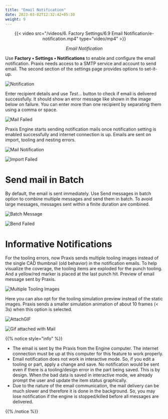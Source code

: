 ```yaml
---
title: "Email Notification"
date: 2023-03-02T12:32:42+05:30
weight: 9
---
```


<div style="text-align: center">{{< video src="/videos/6. Factory Settings/6.9 Email Notification/e-notification.mp4" type="video/mp4" >}}</div>

*<div style="text-align: center">Email Notification</div>*

Use **Factory • Settings • Notifications** to enable and configure the email notification. Praxis needs access to a SMTP service and account to send email. The second section of the settings page provides options to set-it-up.

![Notification](/images/Notification.png)

Enter recipient details and use *Test…* button to check if email is delivered successfully. It should show an error message like shown in the image below on failure. You can enter more than one recipient by separating them using a comma or space.

![Mail Failed](/images/MailFail.png)

Praxis Engine starts sending notification mails once notification setting is enabled successfully and internet connection is up. Emails are sent on import, tooling and nesting errors.

![Mail Notification](/images/MailNotification.png)

![Import Failed](/images/ImportFailed.png)

Send mail in Batch
=================

By default, the email is sent immediately. Use Send messages in batch option to combine multiple messages and send them in batch. To avoid large messages, messages sent within a finite duration are combined. 

![Batch Message](/images/BatchMessage.png)

![Bend Failed](/images/BendFailed.png)

Informative Notifications
=========================

For the tooling errors, now Praxis sends multiple tooling images instead of the single CAD thumbnail (old behavior) in the notification emails. To help visualize the coverage, the tooling items are exploded for the punch tooling. And a yellow/red marker is placed at the last punch hit.
Preview of email message sent by Praxis.

![Multiple Tooling Images](/images/MultipleTooling.png)

Here you can also opt for the tooling simulation preview instead of the static images. Praxis sends a smaller simulation animation of about 10 frames (< 3s) when this option is selected.

![AttachGIF](/images/AttachGif.png)

![Gif attached with Mail](/images/GifMail.png)

{{% notice style="info" %}}

- The email is sent by the Praxis from the Engine computer. The internet connection must be up at this computer for this feature to work properly.
- Email notification does not work in interactive mode. So, if you edit a tooling or part, apply a change and save. No notification would be sent even if there is a tooling/design error in the part being saved. This is by design. When the bad data is saved in interactive mode, we already prompt the user and update the item status graphically.
- Due to the nature of the email communication, the mail delivery can be much slower and therefore it is done in the background. So, you may lose notification if the engine is stopped/killed before all messages are delivered.

{{% /notice %}}